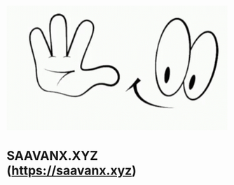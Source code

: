 ![logo](https://github.com/Saavanx/saavan-portfolio/blob/main/tenor.gif)
# SAAVANX.XYZ (https://saavanx.xyz)
